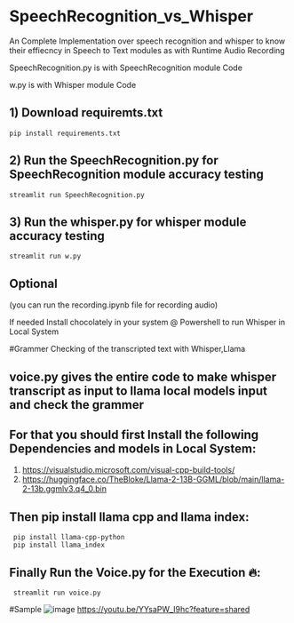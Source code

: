 # SpeechRecognition_vs_Whisper

An Complete Implementation over speech recognition and whisper to know their effiecncy in Speech to Text modules as with Runtime Audio Recording

SpeechRecognition.py is with SpeechRecognition module Code

w.py is with Whisper module Code

## 1) Download requiremts.txt 

```
pip install requirements.txt
```

## 2) Run the SpeechRecognition.py for SpeechRecognition module accuracy testing

```
streamlit run SpeechRecognition.py
```

## 3) Run the whisper.py for whisper module accuracy testing

```
streamlit run w.py
```
## Optional 

(you can run the recording.ipynb file for recording audio)

If needed Install chocolately in your system @ Powershell to run Whisper in Local System

#Grammer Checking of the transcripted text with Whisper,Llama 

## voice.py gives the entire code to make whisper transcript as input to llama local models input and check the grammer 

## For that you should first Install the following Dependencies and models in Local System:

1) https://visualstudio.microsoft.com/visual-cpp-build-tools/
2) https://huggingface.co/TheBloke/Llama-2-13B-GGML/blob/main/llama-2-13b.ggmlv3.q4_0.bin

## Then pip install llama cpp and llama index:
```
 pip install llama-cpp-python
 pip install llama_index
```

## Finally Run the Voice.py for the Execution 🔥:

```
 streamlit run voice.py 
```

#Sample
![image](https://github.com/user-attachments/assets/a4558369-b603-4e42-9573-a30fef938982)
https://youtu.be/YYsaPW_I9hc?feature=shared
